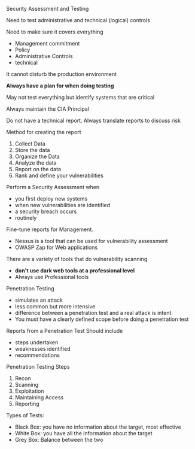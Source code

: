 Security Assessment and Testing

Need to test administrative and technical (logical) controls

Need to make sure it covers everything
- Management commitment
- Policy
- Administrative Controls
- technical

It cannot disturb the production environment

**Always have a plan for when doing testing**

May not test everything but identify systems that are critical

Always maintain the CIA Principal

Do not have a technical report.  Always translate reports to discuss risk

Method for creating the report
1. Collect Data
2. Store the data
3. Organize the Data
4. Analyze the data
5. Report on the data
6. Rank and define your vulnerabilities

Perform a Security Assessment when
- you first deploy new systems
- when new vulnerabilities are identified
- a security breach occurs
- routinely 

Fine-tune reports for Management.  
 - Nessus is a tool that can be used for vulnerability assessment
 - OWASP Zap for Web applications

There are a variety of tools that do vulnerability scanning
- **don't use dark web tools at a professional level**
- Always use Professional tools

Penetration Testing
- simulates an attack
- less common but more intensive
- difference between a penetration test and a real attack is intent
- You must have a clearly defined scope before doing a penetration test

Reports from a Penetration Test Should include
- steps undertaken
- weaknesses identified
- recommendations

Penetration Testing Steps
1. Recon
2. Scanning
3. Exploitation
4. Maintaining Access 
5. Reporting

Types of Tests:
- Black Box:  you have no information about the target, most effective
- White Box:  you have all the information about the target
- Grey Box:  Balance between the two
